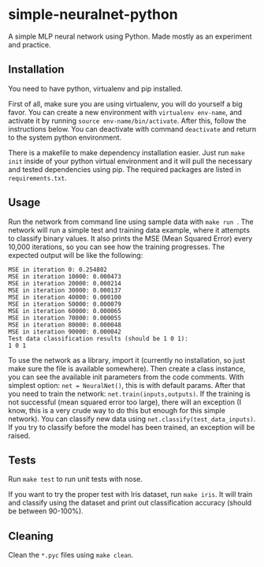 # simple-neuralnet-python

A simple MLP neural network using Python. Made mostly as an experiment and practice.

## Installation

You need to have python, virtualenv and pip installed.

First of all, make sure you are using virtualenv, you will do yourself a big favor. You can create a new environment with `virtualenv env-name`, and activate it by running `source env-name/bin/activate`. After this, follow the instructions below. You can deactivate with command `deactivate` and return to the system python environment.

There is a makefile to make dependency installation easier. Just run `make init` inside of your python virtual environment and it will pull the necessary and tested dependencies using pip. The required packages are listed in `requirements.txt`.

## Usage

Run the network from command line using sample data with `make run `. The network will run a simple test and training data example, where it attempts to classify binary values. It also prints the MSE (Mean Squared Error) every 10,000 iterations, so you can see how the training progresses. The expected output will be like the following:
```
MSE in iteration 0: 0.254802
MSE in iteration 10000: 0.000473
MSE in iteration 20000: 0.000214
MSE in iteration 30000: 0.000137
MSE in iteration 40000: 0.000100
MSE in iteration 50000: 0.000079
MSE in iteration 60000: 0.000065
MSE in iteration 70000: 0.000055
MSE in iteration 80000: 0.000048
MSE in iteration 90000: 0.000042
Test data classification results (should be 1 0 1):
1 0 1
```

To use the network as a library, import it (currently no installation, so just make sure the file is available somewhere). Then create a class instance, you can see the available init parameters from the code comments. With simplest option: `net = NeuralNet()`, this is with default params. After that you need to train the network: `net.train(inputs,outputs)`. If the training is not successful (mean squared error too large), there will an exception (I know, this is a very crude way to do this but enough for this simple network). You can classify new data using `net.classify(test_data_inputs)`. If you try to classify before the model has been trained, an exception will be raised.

## Tests

Run `make test` to run unit tests with nose.

If you want to try the proper test with Iris dataset, run `make iris`. It will train and classify using the dataset and print out classification accuracy (should be between 90-100%).

## Cleaning

Clean the `*.pyc` files using `make clean`.
